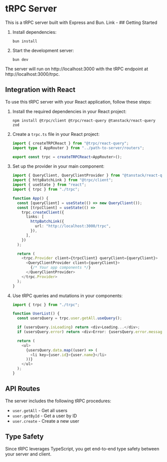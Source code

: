 # tRPC Server

This is a tRPC server built with Express and Bun.
Link - [
](https://peplock.dhruvdeora.com/)## Getting Started

1. Install dependencies:

   ```
   bun install
   ```

2. Start the development server:
   ```
   bun dev
   ```

The server will run on http://localhost:3000 with the tRPC endpoint at http://localhost:3000/trpc.

## Integration with React

To use this tRPC server with your React application, follow these steps:

1. Install the required dependencies in your React project:

   ```
   npm install @trpc/client @trpc/react-query @tanstack/react-query zod
   ```

2. Create a `trpc.ts` file in your React project:

   ```typescript
   import { createTRPCReact } from "@trpc/react-query";
   import type { AppRouter } from "../path-to-server/routers";

   export const trpc = createTRPCReact<AppRouter>();
   ```

3. Set up the provider in your main component:

   ```typescript
   import { QueryClient, QueryClientProvider } from "@tanstack/react-query";
   import { httpBatchLink } from "@trpc/client";
   import { useState } from "react";
   import { trpc } from "./trpc";

   function App() {
     const [queryClient] = useState(() => new QueryClient());
     const [trpcClient] = useState(() =>
       trpc.createClient({
         links: [
           httpBatchLink({
             url: "http://localhost:3000/trpc",
           }),
         ],
       })
     );

     return (
       <trpc.Provider client={trpcClient} queryClient={queryClient}>
         <QueryClientProvider client={queryClient}>
           {/* Your app components */}
         </QueryClientProvider>
       </trpc.Provider>
     );
   }
   ```

4. Use tRPC queries and mutations in your components:

   ```typescript
   import { trpc } from "./trpc";

   function UserList() {
     const usersQuery = trpc.user.getAll.useQuery();

     if (usersQuery.isLoading) return <div>Loading...</div>;
     if (usersQuery.error) return <div>Error: {usersQuery.error.message}</div>;

     return (
       <ul>
         {usersQuery.data.map((user) => (
           <li key={user.id}>{user.name}</li>
         ))}
       </ul>
     );
   }
   ```

## API Routes

The server includes the following tRPC procedures:

- `user.getAll` - Get all users
- `user.getById` - Get a user by ID
- `user.create` - Create a new user

## Type Safety

Since tRPC leverages TypeScript, you get end-to-end type safety between your server and client.
